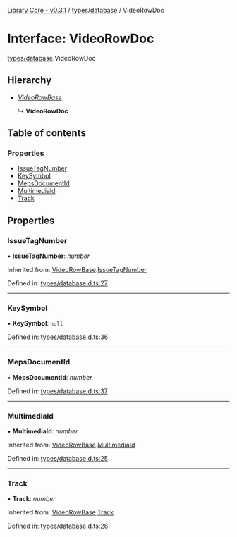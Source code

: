 [Library Core - v0.3.1](../README.md) / [types/database](../modules/types_database.md) / VideoRowDoc

# Interface: VideoRowDoc

[types/database](../modules/types_database.md).VideoRowDoc

## Hierarchy

- [*VideoRowBase*](types_database.videorowbase.md)

  ↳ **VideoRowDoc**

## Table of contents

### Properties

- [IssueTagNumber](types_database.videorowdoc.md#issuetagnumber)
- [KeySymbol](types_database.videorowdoc.md#keysymbol)
- [MepsDocumentId](types_database.videorowdoc.md#mepsdocumentid)
- [MultimediaId](types_database.videorowdoc.md#multimediaid)
- [Track](types_database.videorowdoc.md#track)

## Properties

### IssueTagNumber

• **IssueTagNumber**: *number*

Inherited from: [VideoRowBase](types_database.videorowbase.md).[IssueTagNumber](types_database.videorowbase.md#issuetagnumber)

Defined in: [types/database.d.ts:27](https://github.com/BenShelton/library-api/blob/master/packages/core/types/database.d.ts#L27)

___

### KeySymbol

• **KeySymbol**: ``null``

Defined in: [types/database.d.ts:36](https://github.com/BenShelton/library-api/blob/master/packages/core/types/database.d.ts#L36)

___

### MepsDocumentId

• **MepsDocumentId**: *number*

Defined in: [types/database.d.ts:37](https://github.com/BenShelton/library-api/blob/master/packages/core/types/database.d.ts#L37)

___

### MultimediaId

• **MultimediaId**: *number*

Inherited from: [VideoRowBase](types_database.videorowbase.md).[MultimediaId](types_database.videorowbase.md#multimediaid)

Defined in: [types/database.d.ts:25](https://github.com/BenShelton/library-api/blob/master/packages/core/types/database.d.ts#L25)

___

### Track

• **Track**: *number*

Inherited from: [VideoRowBase](types_database.videorowbase.md).[Track](types_database.videorowbase.md#track)

Defined in: [types/database.d.ts:26](https://github.com/BenShelton/library-api/blob/master/packages/core/types/database.d.ts#L26)
